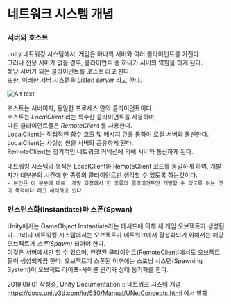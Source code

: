 # 네트워크 시스템 개념  
### 서버와 호스트  

unity 네트워킹 시스템에서, 게임은 하나의 서버와 여러 클라이언트를 가진다.  
그러나 전용 서버가 없을 경우, 클라이언트 중 하나가 서버의 역할을 하게 된다.  
해당 서버가 되는 클라이언트를 _호스트_ 라고 한다.  
또한, 이러한 서버 시스템을 _Listen server_ 라고 한다.  

![Alt text](https://docs.unity3d.com/kr/530/uploads/Main/NetworkHost.png "https://docs.unity3d.com/kr/530/uploads/Main/NetworkHost.png")  

호스트는 서버이자, 동일한 프로세스 안의 클라이언트이다.  
호스트는 _LocalClient_ 라는 특수한 클라이언트를 사용하며,  
다른 클라이언트들은 _RemoteClient_ 를 사용한다.  
LocalClient는 직접적인 함수 호출 및 메시지 큐를 통하여 로컬 서버와 통신한다.  
LocalClient는 사실상 씬을 서버와 공유하게 된다.  
RemoteClient는 정기적인 네트워크 커넥션에 의해 서버와 통신하게 된다.  

네트워킹 시스템의 목적은 LocalClient와 RemoteClient 코드를 동일하게 하여, 개발자가 대부분의 시간에 한 종류의 클라이언트만 생각할 수 있도록 하는것이다.  
```- 본인은 이 부분에 대해, 개발 과정에서 한 종류의 클라이언트만 개발할 수 있도록 하는 것이 목적이다 라고 해석하고 있다.```  
### 인스턴스화(Instantiate)와 스폰(Spwan)  

Unity에서는 GameObject.Instantiate라는 메서드에 의해 새 게임 오브젝트가 생성된다. 그러나 네트워킹 시스템에서는 오브젝트가 네트워크에서 활성화되기 위해서는 해당 오브젝트가 _스폰(Spawn)_ 되어야 한다.  
이것은 서버에서만 할 수 있으며, 연결된 클라이언트(RemoteClient)에서도 오브젝트 들이 생성되게끔 한다. 오브젝트가 스폰된 이후에는 스포닝 시스템(Spawning System)이 오브젝트 라이프-사이클 관리와 상태 동기화를 한다.  


2019.09.01 작성중, Unity Documentation :: 네트워크 시스템 개념 <https://docs.unity3d.com/kr/530/Manual/UNetConcepts.html> 에서 발췌